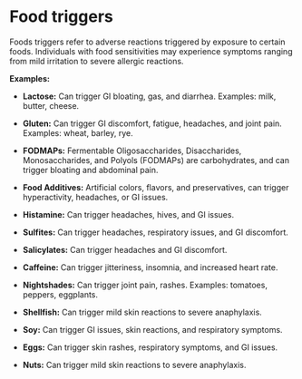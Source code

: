 # Food triggers

Foods triggers refer to adverse reactions triggered by exposure to certain foods. Individuals with food sensitivities may experience symptoms ranging from mild irritation to severe allergic reactions.

**Examples:**

* **Lactose:** Can trigger GI bloating, gas, and diarrhea. Examples: milk, butter, cheese.

* **Gluten:** Can trigger GI discomfort, fatigue, headaches, and joint pain. Examples: wheat, barley, rye.

* **FODMAPs:** Fermentable Oligosaccharides, Disaccharides, Monosaccharides, and Polyols (FODMAPs) are carbohydrates, and can trigger bloating and abdominal pain.

* **Food Additives:** Artificial colors, flavors, and preservatives, can trigger hyperactivity, headaches, or GI issues.

* **Histamine:** Can trigger headaches, hives, and GI issues.

* **Sulfites:** Can trigger headaches, respiratory issues, and GI discomfort.

* **Salicylates:** Can trigger headaches and GI discomfort.

* **Caffeine:** Can trigger jitteriness, insomnia, and increased heart rate.

* **Nightshades:** Can trigger joint pain, rashes. Examples: tomatoes, peppers, eggplants.

* **Shellfish:** Can trigger mild skin reactions to severe anaphylaxis.

* **Soy:** Can trigger GI issues, skin reactions, and respiratory symptoms.

* **Eggs:** Can trigger skin rashes, respiratory symptoms, and GI issues.

* **Nuts:** Can trigger mild skin reactions to severe anaphylaxis.
